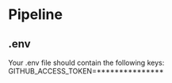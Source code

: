 # Pipeline

## .env
Your .env file should contain the following keys:
GITHUB_ACCESS_TOKEN=***************

